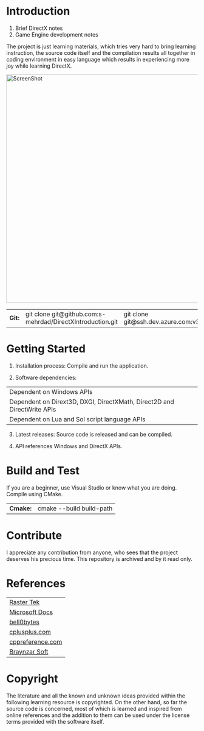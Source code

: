 # Introduction 
1.	Brief DirectX notes
2.	Game Engine development notes

The project is just learning materials, which tries very hard to bring learning instruction, the source code itself and the compilation results all together in coding environment in easy language which results in experiencing more joy while learning DirectX.

<img href="https://github.com/s-mehrdad" src="https://github.com/s-mehrdad/DirectXIntroduction/blob/master/ScreenShots/ScreenShot_01.jpg" width="800" height="600" alt="ScreenShot">

<table>
<tr>
<td><b>Git:</b></td>
<td>git clone git@github.com:s-mehrdad/DirectXIntroduction.git</td>
<td>git clone git@ssh.dev.azure.com:v3/BirdSofts/DirectXIntroduction/DirectXIntroduction</td>
</tr>
</table>

# Getting Started
1.	Installation process:
Compile and run the application.

2.	Software dependencies:
<table>
<tr>
<td>Dependent on Windows APIs</td>
</tr>
<tr>
<td>Dependent on Dirext3D, DXGI, DirectXMath, Direct2D and DirectWrite APIs</td>
</tr>
<tr>
<td>Dependent on Lua and Sol script language APIs</td>
</tr>
</table>

3.	Latest releases:
Source code is released and can be compiled.

4.	API references
Windows and DirectX APIs.

# Build and Test
If you are a beginner, use Visual Studio or know what you are doing.
Compile using CMake.

<table>
<tr>
<td><b>Cmake:</b></td>
<td>cmake --build build-path</td>
</tr>
</table>

# Contribute
I appreciate any contribution from anyone, who sees that the project deserves his precious time.
This repository is archived and by it read only.

# References
<table>
<tr>
<td><a href="http://www.rastertek.com/">Raster Tek</a></td>
</tr>
<tr>
<td><a href="https://docs.microsoft.com/">Microsoft Docs</a></td>
</tr>
<tr>
<td><a href="https://bell0bytes.eu/">bell0bytes</a></td>
</tr>
<tr>
<td><a href="http://www.cplusplus.com/">cplusplus.com</a></td>
</tr>
<tr>
<td><a href="https://en.cppreference.com/">cppreference.com</a></td>
</tr>
<tr>
<td><a href="https://www.braynzarsoft.net/">Braynzar Soft</a></td>
</tr>
</table>

# Copyright
The literature and all the known and unknown ideas provided within the following learning resource is copyrighted. On the other hand, so far the source code is concerned, most of which is learned and inspired from online references and the addition to them can be used under the license terms provided with the software itself.
